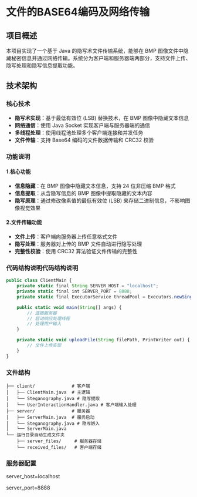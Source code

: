 # 文件的BASE64编码及网络传输


## 项目概述


本项目实现了一个基于 Java 的隐写术文件传输系统，能够在 BMP 图像文件中隐藏秘密信息并通过网络传输。系统分为客户端和服务器端两部分，支持文件上传、隐写处理和隐写信息提取功能。


## 技术架构


### 核心技术
- **隐写术实现**：基于最低有效位 (LSB) 替换技术，在 BMP 图像中隐藏文本信息
- **网络通信**：使用 Java Socket 实现客户端与服务器端的通信
- **多线程处理**：使用线程池处理多个客户端连接和并发任务
- **文件传输**：支持 Base64 编码的文件数据传输和 CRC32 校验


### 功能说明


#### 1.核心功能
- **信息隐藏**：在 BMP 图像中隐藏文本信息，支持 24 位非压缩 BMP 格式
- **信息提取**：从含隐写信息的 BMP 图像中提取隐藏的文本内容
- **隐写原理**：通过修改像素值的最低有效位 (LSB) 来存储二进制信息，不影响图像视觉效果


#### 2.文件传输功能
- **文件上传**：客户端向服务器上传任意格式文件
- **隐写处理**：服务器对上传的 BMP 文件自动进行隐写处理
- **完整性校验**：使用 CRC32 算法验证文件传输的完整性

### 代码结构说明代码结构说明


```javascript
public class ClientMain {
    private static final String SERVER_HOST = "localhost";
    private static final int SERVER_PORT = 8888;
    private static final ExecutorService threadPool = Executors.newSingleThreadExecutor();

    public static void main(String[] args) {
        // 连接服务器
        // 启动响应处理线程
        // 处理用户输入
    }

    private static void uploadFile(String filePath, PrintWriter out) {
        // 文件上传实现
    }
}
```
### 文件结构
```
├── client/              # 客户端
│   ├── ClientMain.java  # 主逻辑
│   └── Steganography.java # 隐写提取
│   └── UserInteractionHandler.java # 客户端输入处理
├── server/              # 服务器
│   ├── ServerMain.java  # 服务启动
│   └── Steganography.java # 隐写嵌入
│   └── ServerMain.java 
└── 运行目录自动生成文件夹
    ├── server_files/     # 服务器存储
    └── received_files/   # 客户端存储
```

### 服务器配置
server_host=localhost

server_port=8888
